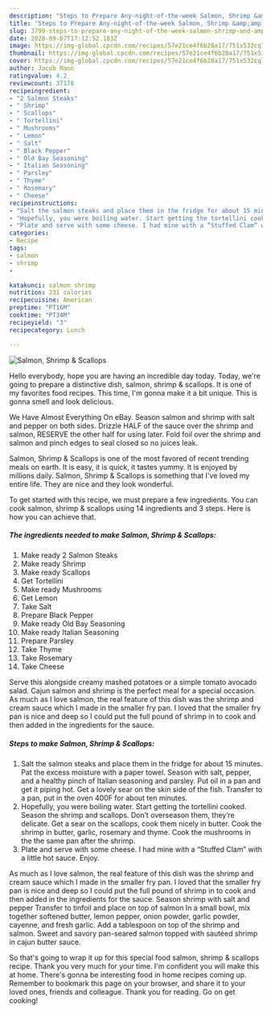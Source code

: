 ```yaml
---
description: "Steps to Prepare Any-night-of-the-week Salmon, Shrimp &amp;amp; Scallops"
title: "Steps to Prepare Any-night-of-the-week Salmon, Shrimp &amp;amp; Scallops"
slug: 3799-steps-to-prepare-any-night-of-the-week-salmon-shrimp-and-amp-scallops
date: 2020-09-07T17:12:52.183Z
image: https://img-global.cpcdn.com/recipes/57e21ce4f6b28a17/751x532cq70/salmon-shrimp-scallops-recipe-main-photo.jpg
thumbnail: https://img-global.cpcdn.com/recipes/57e21ce4f6b28a17/751x532cq70/salmon-shrimp-scallops-recipe-main-photo.jpg
cover: https://img-global.cpcdn.com/recipes/57e21ce4f6b28a17/751x532cq70/salmon-shrimp-scallops-recipe-main-photo.jpg
author: Jacob Mann
ratingvalue: 4.2
reviewcount: 37178
recipeingredient:
- "2 Salmon Steaks"
- " Shrimp"
- " Scallops"
- " Tortellini"
- " Mushrooms"
- " Lemon"
- " Salt"
- " Black Pepper"
- " Old Bay Seasoning"
- " Italian Seasoning"
- " Parsley"
- " Thyme"
- " Rosemary"
- " Cheese"
recipeinstructions:
- "Salt the salmon steaks and place them in the fridge for about 15 minutes. Pat the excess moisture with a paper towel. Season with salt, pepper, and a healthy pinch of Italian seasoning and parsley. Put oil in a pan and get it piping hot. Get a lovely sear on the skin side of the fish. Transfer to a pan, put in the oven 400F for about ten minutes."
- "Hopefully, you were boiling water. Start getting the tortellini cooked. Season the shrimp and scallops. Don’t overseason them, they’re delicate. Get a sear on the scallops, cook them nicely in butter. Cook the shrimp in butter, garlic, rosemary and thyme. Cook the mushrooms in the the same pan after the shrimp."
- "Plate and serve with some cheese. I had mine with a “Stuffed Clam” with a little hot sauce. Enjoy."
categories:
- Recipe
tags:
- salmon
- shrimp
- 

katakunci: salmon shrimp  
nutrition: 231 calories
recipecuisine: American
preptime: "PT16M"
cooktime: "PT34M"
recipeyield: "3"
recipecategory: Lunch

---
```



![Salmon, Shrimp &amp; Scallops](https://img-global.cpcdn.com/recipes/57e21ce4f6b28a17/751x532cq70/salmon-shrimp-scallops-recipe-main-photo.jpg)

Hello everybody, hope you are having an incredible day today. Today, we're going to prepare a distinctive dish, salmon, shrimp &amp; scallops. It is one of my favorites food recipes. This time, I'm gonna make it a bit unique. This is gonna smell and look delicious.

We Have Almost Everything On eBay. Season salmon and shrimp with salt and pepper on both sides. Drizzle HALF of the sauce over the shrimp and salmon, RESERVE the other half for using later. Fold foil over the shrimp and salmon and pinch edges to seal closed so no juices leak.

Salmon, Shrimp &amp; Scallops is one of the most favored of recent trending meals on earth. It is easy, it is quick, it tastes yummy. It is enjoyed by millions daily. Salmon, Shrimp &amp; Scallops is something that I've loved my entire life. They are nice and they look wonderful.


To get started with this recipe, we must prepare a few ingredients. You can cook salmon, shrimp &amp; scallops using 14 ingredients and 3 steps. Here is how you can achieve that.

<!--inarticleads1-->

##### The ingredients needed to make Salmon, Shrimp &amp; Scallops:

1. Make ready 2 Salmon Steaks
1. Make ready  Shrimp
1. Make ready  Scallops
1. Get  Tortellini
1. Make ready  Mushrooms
1. Get  Lemon
1. Take  Salt
1. Prepare  Black Pepper
1. Make ready  Old Bay Seasoning
1. Make ready  Italian Seasoning
1. Prepare  Parsley
1. Take  Thyme
1. Take  Rosemary
1. Take  Cheese


Serve this alongside creamy mashed potatoes or a simple tomato avocado salad. Cajun salmon and shrimp is the perfect meal for a special occasion. As much as I love salmon, the real feature of this dish was the shrimp and cream sauce which I made in the smaller fry pan. I loved that the smaller fry pan is nice and deep so I could put the full pound of shrimp in to cook and then added in the ingredients for the sauce. 

<!--inarticleads2-->

##### Steps to make Salmon, Shrimp &amp; Scallops:

1. Salt the salmon steaks and place them in the fridge for about 15 minutes. Pat the excess moisture with a paper towel. Season with salt, pepper, and a healthy pinch of Italian seasoning and parsley. Put oil in a pan and get it piping hot. Get a lovely sear on the skin side of the fish. Transfer to a pan, put in the oven 400F for about ten minutes.
1. Hopefully, you were boiling water. Start getting the tortellini cooked. Season the shrimp and scallops. Don’t overseason them, they’re delicate. Get a sear on the scallops, cook them nicely in butter. Cook the shrimp in butter, garlic, rosemary and thyme. Cook the mushrooms in the the same pan after the shrimp.
1. Plate and serve with some cheese. I had mine with a “Stuffed Clam” with a little hot sauce. Enjoy.


As much as I love salmon, the real feature of this dish was the shrimp and cream sauce which I made in the smaller fry pan. I loved that the smaller fry pan is nice and deep so I could put the full pound of shrimp in to cook and then added in the ingredients for the sauce. Season shrimp with salt and pepper Transfer to tinfoil and place on top of salmon In a small bowl, mix together softened butter, lemon pepper, onion powder, garlic powder, cayenne, and fresh garlic. Add a tablespoon on top of the shrimp and salmon. Sweet and savory pan-seared salmon topped with sautéed shrimp in cajun butter sauce. 

So that's going to wrap it up for this special food salmon, shrimp &amp; scallops recipe. Thank you very much for your time. I'm confident you will make this at home. There's gonna be interesting food in home recipes coming up. Remember to bookmark this page on your browser, and share it to your loved ones, friends and colleague. Thank you for reading. Go on get cooking!
